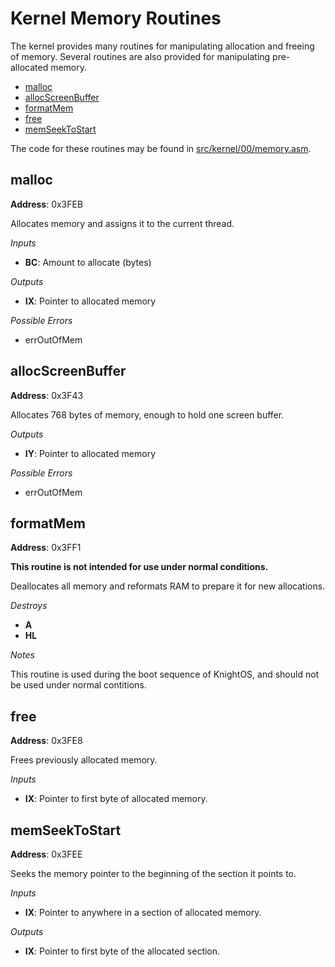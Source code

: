 # Kernel Memory Routines

The kernel provides many routines for manipulating allocation and freeing of memory.
Several routines are also provided for manipulating pre-allocated memory.

* [malloc](#malloc)
* [allocScreenBuffer](#allocscreenbuffer)
* [formatMem](#formatmem)
* [free](#free)
* [memSeekToStart](#memseektostart)

The code for these routines may be found in 
[src/kernel/00/memory.asm](https://github.com/SirCmpwn/KnightOS/blob/master/src/kernel/00/memory.asm).

## malloc

**Address**: 0x3FEB

Allocates memory and assigns it to the current thread.

*Inputs*

* **BC**: Amount to allocate (bytes)

*Outputs*

* **IX**: Pointer to allocated memory

*Possible Errors*

* errOutOfMem

## allocScreenBuffer

**Address**: 0x3F43

Allocates 768 bytes of memory, enough to hold one screen buffer.

*Outputs*

* **IY**: Pointer to allocated memory

*Possible Errors*

* errOutOfMem

## formatMem

**Address**: 0x3FF1

**This routine is not intended for use under normal conditions.**

Deallocates all memory and reformats RAM to prepare it for new allocations.

*Destroys*

* **A**
* **HL**

*Notes*

This routine is used during the boot sequence of KnightOS, and should not be used under
normal contitions.

## free

**Address**: 0x3FE8

Frees previously allocated memory.

*Inputs*

* **IX**: Pointer to first byte of allocated memory.

## memSeekToStart

**Address**: 0x3FEE

Seeks the memory pointer to the beginning of the section it points to.

*Inputs*

* **IX**: Pointer to anywhere in a section of allocated memory.

*Outputs*

* **IX**: Pointer to first byte of the allocated section.